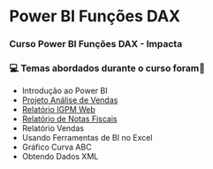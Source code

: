 # Power BI Funções DAX
### Curso Power BI Funções DAX - Impacta
### :computer: Temas abordados durante o curso foram:rocket:
- Introdução ao Power BI
- [Projeto Análise de Vendas](https://github.com/romulovieira777/Power_BI_Funcoes_DAX/tree/master/Projeto%20An%C3%A1lise%20de%20Vendas)
- [Relatório IGPM Web](https://github.com/romulovieira777/Power_BI_Funcoes_DAX/tree/master/Relat%C3%B3rio%20IGPM%20Web)
- [Relatório de Notas Fiscais](https://github.com/romulovieira777/Power_BI_Funcoes_DAX/tree/master/Relat%C3%B3rio%20de%20Notas%20Fiscais)
- Relatório Vendas
- Usando Ferramentas de BI no Excel
- Gráfico Curva ABC
- Obtendo Dados XML
